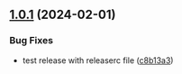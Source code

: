 ## [1.0.1](https://github.com/estudosdevops/sample-app/compare/v1.0.0...v1.0.1) (2024-02-01)


### Bug Fixes

* test release with releaserc file ([c8b13a3](https://github.com/estudosdevops/sample-app/commit/c8b13a3d1af67ed7903bbd9e226bc25020785f8d))
